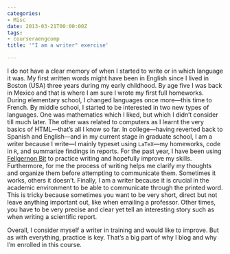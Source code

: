 ```yaml
---
categories:
- Misc
date: 2013-03-21T00:00:00Z
tags:
- courseraengcomp
title: '"I am a writer" exercise'

---
```


<p>I do not have a clear memory of when I started to write or in which language it was. My first written words might have been in English since I lived in Boston (USA) three years during my early childhood. By age five I was back in Mexico and that is where I am sure I wrote my first full homeworks. During elementary school, I changed languages once more—this time to French. By middle school, I started to be interested in two new types of languages. One was mathematics which I liked, but which I didn&#8217;t consider till much later. The other was related to computers as I learnt the very basics of HTML—that&#8217;s all I know so far. In college—having reverted back to Spanish and English—and in my current stage in graduate school, I am a writer because I write—I mainly typeset using <code>LaTeX</code>—my homeworks, code in <code>R</code>, and summarize findings in reports. For the past year, I have been using <a href="http://fellgernon.tumblr.com/">Fellgernon Bit</a> to practice writing and hopefully improve my skills. Furthermore, for me the process of writing helps me clarify my thoughts and organize them before attempting to communicate them. Sometimes it works, others it doesn&#8217;t. Finally, I am a writer because it is crucial in the academic environment to be able to communicate through the printed word. This is tricky because sometimes you want to be very short, direct but not leave anything important out, like when emailing a professor. Other times, you have to be very precise and clear yet tell an interesting story such as when writing a scientific report.</p>
<p>Overall, I consider myself a writer in training and would like to improve. But as with everything, practice is key. That&#8217;s a big part of why I blog and why I&#8217;m enrolled in this course.</p>
